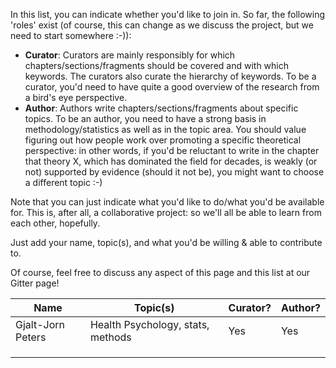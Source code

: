 In this list, you can indicate whether you'd like to join in. So far, the following 'roles' exist (of course, this can change as we discuss the project, but we need to start somewhere :-)):

- **Curator**: Curators are mainly responsibly for which chapters/sections/fragments should be covered and with which keywords. The curators also curate the hierarchy of keywords. To be a curator, you'd need to have quite a good overview of the research from a bird's eye perspective.
- **Author**: Authors write chapters/sections/fragments about specific topics. To be an author, you need to have a strong basis in methodology/statistics as well as in the topic area. You should value figuring out how people work over promoting a specific theoretical perspective: in other words, if you'd be reluctant to write in the chapter that theory X, which has dominated the field for decades, is weakly (or not) supported by evidence (should it not be), you might want to choose a different topic :-)

Note that you can just indicate what you'd like to do/what you'd be available for. This is, after all, a collaborative project: so we'll all be able to learn from each other, hopefully.

Just add your name, topic(s), and what you'd be willing & able to contribute to.

Of course, feel free to discuss any aspect of this page and this list at our Gitter page!

| Name                       | Topic(s)                                | Curator? | Author? |
|----------------------------|-----------------------------------------|----------|---------|
| Gjalt-Jorn Peters          | Health Psychology, stats, methods       |  Yes     | Yes     |
|                            |                                         |          |         |
|                            |                                         |          |         |
|                            |                                         |          |         |
